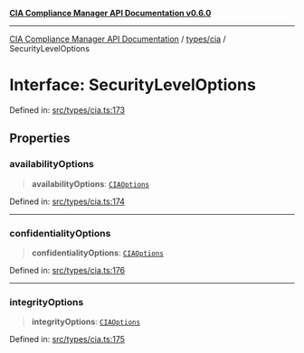 [**CIA Compliance Manager API Documentation v0.6.0**](../../../README.md)

***

[CIA Compliance Manager API Documentation](../../../modules.md) / [types/cia](../README.md) / SecurityLevelOptions

# Interface: SecurityLevelOptions

Defined in: [src/types/cia.ts:173](https://github.com/Hack23/cia-compliance-manager/blob/ca083b463223765b22422b66b3a43930241849bd/src/types/cia.ts#L173)

## Properties

### availabilityOptions

> **availabilityOptions**: [`CIAOptions`](CIAOptions.md)

Defined in: [src/types/cia.ts:174](https://github.com/Hack23/cia-compliance-manager/blob/ca083b463223765b22422b66b3a43930241849bd/src/types/cia.ts#L174)

***

### confidentialityOptions

> **confidentialityOptions**: [`CIAOptions`](CIAOptions.md)

Defined in: [src/types/cia.ts:176](https://github.com/Hack23/cia-compliance-manager/blob/ca083b463223765b22422b66b3a43930241849bd/src/types/cia.ts#L176)

***

### integrityOptions

> **integrityOptions**: [`CIAOptions`](CIAOptions.md)

Defined in: [src/types/cia.ts:175](https://github.com/Hack23/cia-compliance-manager/blob/ca083b463223765b22422b66b3a43930241849bd/src/types/cia.ts#L175)

